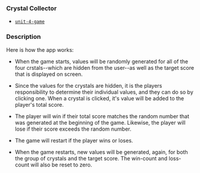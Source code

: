 ### Crystal Collector

* [`unit-4-game`](unit-4-game/index.html)

### Description
 Here is how the app works:

   * When the game starts, values will be randomly generated for all of the four crstals--which are hidden from the user--as well as the target score that is displayed on screen.  
   
   * Since the values for the crystals are hidden, it is the players responsibility to determine their individual values, and they can do so by clicking one.  When a crystal is clicked, it's value will be added to the player's total score.  
        
   * The player will win if their total score matches the random number that was generated at the beginning of the game.  Likewise, the player will lose if their score exceeds the random number.  

   * The game will restart if the player wins or loses.

   * When the game restarts, new values will be generated, again, for both the group of crystals and the target score.  The win-count and loss-count will also be reset to zero.  




